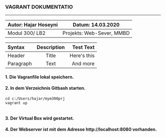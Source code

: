 ### VAGRANT DOKUMENTATIO
---

|Autor: Hajar Hoseyni                     |Datum: 14.03.2020                        |
|-----------------------------------------|-----------------------------------------|
|Modul 300/ LB2                           |Projekts: Web-Sever, MMBD                |

| Syntax      | Description | Test Text     |
| :---        |    :----:   |          ---: |
| Header      | Title       | Here's this   |
| Paragraph   | Text        | And more      |

#### 1. Die Vagranfile lokal speichern. 
#### 2. In dem Verzeichnis Gitbash starten.
>   

``` 
cd c:/Users/hajar/mym300prj 
vagrant up 
 
 ```

#### 3. Der Virtual Box wird gestartet. 
#### 4. Der Webserver ist mit dem Adresse http://localhost:8080 vorhanden.
